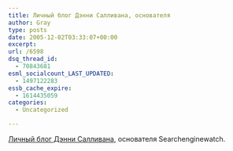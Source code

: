 ```yaml
---
title: Личный блог Дэнни Салливана, основателя
author: Gray
type: posts
date: 2005-12-02T03:33:07+00:00
excerpt:
url: /6598
dsq_thread_id:
  - 70843681
esml_socialcount_LAST_UPDATED:
  - 1497122283
essb_cache_expire:
  - 1614435059
categories:
  - Uncategorized

---
```








<a href="http://daggle.com/" target="_blank">Личный блог Дэнни Салливана</a>, основателя Searchenginewatch.
